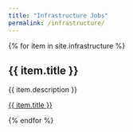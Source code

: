 ```yaml
---
title: "Infrastructure Jobs"
permalink: /infrastructure/
---
```


{% for item in site.infrastructure %}
  <h2>{{ item.title }}</h2>
  <p>{{ item.description }}</p>
  <p><a href="{{ item.url }}">{{ item.title }}</a></p>
{% endfor %}
